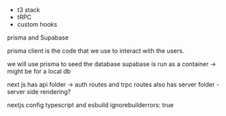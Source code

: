 
- t3 stack
- tRPC
- custom hooks









prisma and Supabase

prisma client is the code that we use to interact with the users. 

we will use prisma to seed the database
supabase is run as a container -> might be for a local db


next js has api folder -> auth routes and trpc routes
also has server folder - server side rendering?


nextjs config typescript and esbuild ignorebuilderrors: true